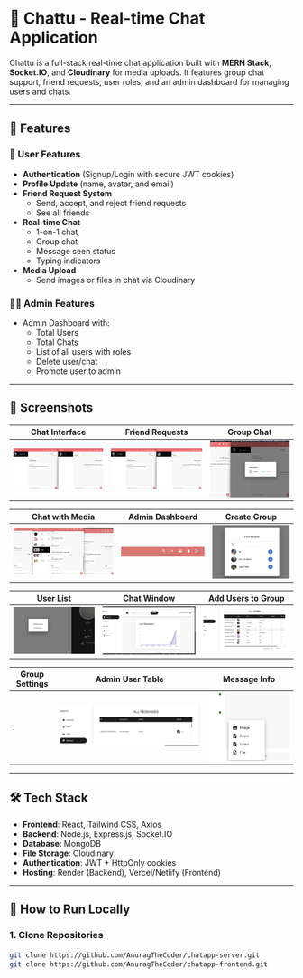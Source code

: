 # 💬 Chattu - Real-time Chat Application

Chattu is a full-stack real-time chat application built with **MERN Stack**, **Socket.IO**, and **Cloudinary** for media uploads. It features group chat support, friend requests, user roles, and an admin dashboard for managing users and chats.

---

## 🚀 Features

### 👥 User Features
- **Authentication** (Signup/Login with secure JWT cookies)
- **Profile Update** (name, avatar, and email)
- **Friend Request System**
  - Send, accept, and reject friend requests
  - See all friends
- **Real-time Chat**
  - 1-on-1 chat
  - Group chat
  - Message seen status
  - Typing indicators
- **Media Upload**
  - Send images or files in chat via Cloudinary

### 👨‍💼 Admin Features
- Admin Dashboard with:
  - Total Users
  - Total Chats
  - List of all users with roles
  - Delete user/chat
  - Promote user to admin

---

## 📸 Screenshots

| Chat Interface | Friend Requests | Group Chat |
|----------------|-----------------|-------------|
| ![](./Screenshot%202025-05-25%20133646.png) | ![](./Screenshot%202025-05-25%20133647.png) | ![](./Screenshot%202025-05-25%20134054.png) |

| Chat with Media | Admin Dashboard | Create Group |
|-----------------|------------------|--------------|
| ![](./Screenshot%202025-05-25%20144114.png) | ![](./Screenshot%202025-05-25%20144144.png) | ![](./Screenshot%202025-05-25%20144155.png) |

| User List | Chat Window | Add Users to Group |
|-----------|--------------|---------------------|
| ![](./Screenshot%202025-05-25%20144221.png) | ![](./Screenshot%202025-05-25%20144257.png) | ![](./Screenshot%202025-05-25%20144323.png) |

| Group Settings | Admin User Table | Message Info |
|----------------|-------------------|---------------|
| ![](./Screenshot%202025-05-25%20144335.png) | ![](./Screenshot%202025-05-25%20144348.png) | ![](./Screenshot%202025-05-25%20144409.png) |

---

## 🛠️ Tech Stack

- **Frontend**: React, Tailwind CSS, Axios
- **Backend**: Node.js, Express.js, Socket.IO
- **Database**: MongoDB
- **File Storage**: Cloudinary
- **Authentication**: JWT + HttpOnly cookies
- **Hosting**: Render (Backend), Vercel/Netlify (Frontend)

---

## 🧪 How to Run Locally

### 1. Clone Repositories
```bash
git clone https://github.com/AnuragTheCoder/chatapp-server.git
git clone https://github.com/AnuragTheCoder/chatapp-frontend.git
